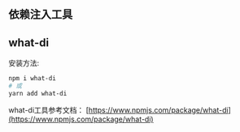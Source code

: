 依赖注入工具
---

## what-di

安装方法:
```bash
npm i what-di
# 或
yarn add what-di
```

what-di工具参考文档：
[https://www.npmjs.com/package/what-di](https://www.npmjs.com/package/what-di)
